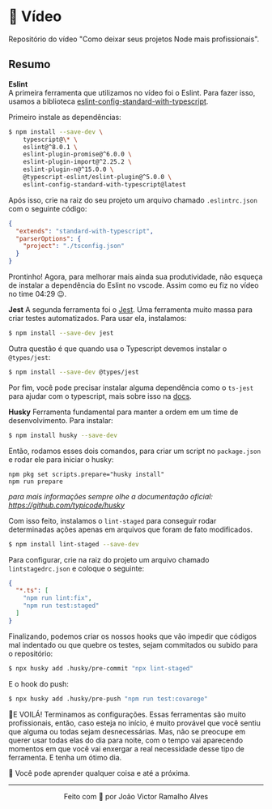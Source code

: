 # 🎥 Vídeo
Repositório do vídeo "Como deixar seus projetos Node mais profissionais". 

## Resumo
**Eslint** <br />
A primeira ferramenta que utilizamos no vídeo foi o Eslint. Para fazer isso, usamos a biblioteca [eslint-config-standard-with-typescript](https://www.npmjs.com/package/eslint-config-standard-with-typescript).

Primeiro instale as dependências:
```bash
$ npm install --save-dev \
    typescript@\* \
    eslint@^8.0.1 \
    eslint-plugin-promise@^6.0.0 \
    eslint-plugin-import@^2.25.2 \
    eslint-plugin-n@^15.0.0 \
    @typescript-eslint/eslint-plugin@^5.0.0 \
    eslint-config-standard-with-typescript@latest
```

Após isso, crie na raiz do seu projeto um arquivo chamado `.eslintrc.json` com o seguinte código:
```json
{
  "extends": "standard-with-typescript",
  "parserOptions": {
    "project": "./tsconfig.json"
  }
}
```

Prontinho! Agora, para melhorar mais ainda sua produtividade, não esqueça de instalar a dependência do Eslint no vscode. Assim como eu fiz no vídeo no time 04:29 😉.

**Jest**
A segunda ferramenta foi o [Jest](https://jestjs.io/). Uma ferramenta muito massa para criar testes automatizados. Para usar ela, instalamos:
```bash
$ npm install --save-dev jest
```

Outra questão é que quando usa o Typescript devemos instalar o `@types/jest`:
```bash
$ npm install --save-dev @types/jest
```
Por fim, você pode precisar instalar alguma dependência como o `ts-jest` para ajudar com o typescript, mais sobre isso na [docs](https://kulshekhar.github.io/ts-jest/docs/getting-started/installation/#jest-config-file).

**Husky**
Ferramenta fundamental para manter a ordem em um time de desenvolvimento. Para instalar:
```bash
$ npm install husky --save-dev
```

Então, rodamos esses dois comandos, para criar um script no `package.json` e rodar ele para iniciar o husky:
```
npm pkg set scripts.prepare="husky install"
npm run prepare
```
*para mais informações sempre olhe a documentação oficial: https://github.com/typicode/husky* <br />

Com isso feito, instalamos o `lint-staged` para conseguir rodar determinadas ações apenas em arquivos que foram de fato modificados.
```bash
$ npm install lint-staged --save-dev
```
Para configurar, crie na raiz do projeto um arquivo chamado `lintstagedrc.json` e coloque o seguinte:
```json
{
  "*.ts": [
    "npm run lint:fix",
    "npm run test:staged"
  ]
}
```
Finalizando, podemos criar os nossos hooks que vão impedir que códigos mal indentado ou que quebre os testes, sejam commitados ou subido para o repositório:
```bash
$ npx husky add .husky/pre-commit "npx lint-staged"
```
E o hook do push:
```bash
$ npx husky add .husky/pre-push "npm run test:covarege"
```

🎉E VOILÁ! Terminamos as configurações. Essas ferramentas são muito profissionais, então, caso esteja no início, é muito provável que você sentiu que alguma ou todas
sejam desnecessárias. Mas, não se preocupe em querer usar todas elas do dia para noite, com o tempo vai aparecendo momentos em que você vai enxergar a real necessidade desse tipo
de ferramenta. E tenha um ótimo dia.

🧠 Você pode aprender qualquer coisa e até a próxima.

---
<p align="center">Feito com 💚 por João Victor Ramalho Alves<p>
